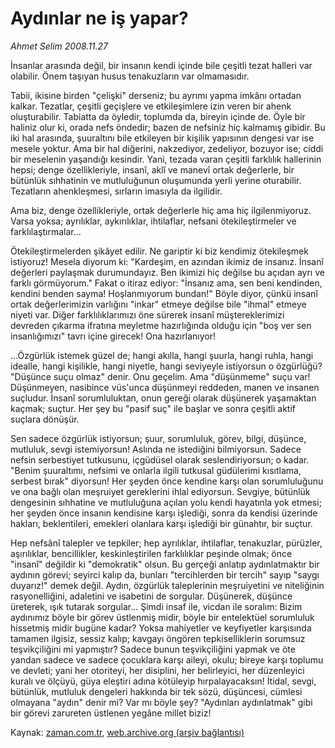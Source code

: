 # Aydınlar  ne iş yapar?

*Ahmet Selim 2008.11.27*

<tr><td class="metin" colspan="2" style="padding-top: 20px; padding-left: 5px; padding-right: 10px;">İnsanlar arasında değil, bir insanın kendi içinde bile çeşitli tezat halleri var olabilir. Önem taşıyan husus tenakuzların var olmamasıdır.</td></tr><tr><td class="metin" colspan="2" style="padding-top: 20px; padding-left: 5px; padding-right: 10px;"><p> Tabii, ikisine birden "çelişki" derseniz; bu ayrımı yapma imkânı ortadan kalkar. Tezatlar, çeşitli geçişlere ve etkileşimlere izin veren bir ahenk oluşturabilir. Tabiatta da öyledir, toplumda da, bireyin içinde de. Öyle bir haliniz olur ki, orada nefs öndedir; bazen de nefsiniz hiç kalmamış gibidir. Bu iki hal arasında, şuuraltını bile etkileyen bir kişilik yapısının dengesi var ise mesele yoktur. Ama bir hal diğerini, nakzediyor, zedeliyor, bozuyor ise; ciddi bir meselenin yaşandığı kesindir. Yani, tezada varan çeşitli farklılık hallerinin hepsi; denge özellikleriyle, insanî, aklî ve manevî ortak değerlerle, bir bütünlük sıhhatinin ve mutluluğunun oluşumunda yerli yerine oturabilir. Tezatların ahenkleşmesi, sırların imasıyla da ilgilidir.
<p>Ama biz, denge özellikleriyle, ortak değerlerle hiç ama hiç ilgilenmiyoruz. Varsa yoksa; ayrılıklar, aykırılıklar, ihtilaflar, nefsani ötekileştirmeler ve farklılaştırmalar...
<p>Ötekileştirmelerden şikâyet edilir. Ne gariptir ki biz kendimiz ötekileşmek istiyoruz! Mesela diyorum ki: "Kardeşim, en azından ikimiz de insanız. İnsanî değerleri paylaşmak durumundayız. Ben ikimizi hiç değilse bu açıdan ayrı ve farklı görmüyorum." Fakat o itiraz ediyor: "İnsanız ama, sen beni kendinden, kendini benden sayma! Hoşlanmıyorum bundan!" Böyle diyor, çünkü insanî ortak değerlerimizin varlığını "inkar" etmeye değilse bile "ihmal" etmeye niyeti var. Diğer farklılıklarımızı öne sürerek insanî müştereklerimizi devreden çıkarma ifratına meyletme hazırlığında olduğu için "boş ver sen insanlığımızı" tavrı içine girecek! Ona hazırlanıyor!
<p>...Özgürlük istemek güzel de; hangi akılla, hangi şuurla, hangi ruhla, hangi idealle, hangi kişilikle, hangi niyetle, hangi seviyeyle istiyorsun o özgürlüğü? "Düşünce suçu olmaz" denir. Onu geçelim. Ama "düşünmeme" suçu var! Düşünmeyen, nasibince vüs'unca düşünmeyi reddeden, manen ve insanen suçludur. İnsanî sorumluluktan, onun gereği olarak düşünerek yaşamaktan kaçmak; suçtur. Her şey bu "pasif suç" ile başlar ve sonra çeşitli aktif suçlara dönüşür.
<p>Sen sadece özgürlük istiyorsun; şuur, sorumluluk, görev, bilgi, düşünce, mutluluk, sevgi istemiyorsun! Aslında ne istediğini bilmiyorsun. Sadece nefsin serbestiyet tutkusunu, içgüdüsel olarak seslendiriyorsun; o kadar. "Benim şuuraltımı, nefsimi ve onlarla ilgili tutkusal güdülerimi kısıtlama, serbest bırak" diyorsun! Her şeyden önce kendine karşı olan sorumluluğunu ve ona bağlı olan meşruiyet gereklerini ihlal ediyorsun. Sevgiye, bütünlük dengesinin sıhhatine ve mutluluğuna açılan yolu kendi hayatınla yok etmesi; her şeyden önce insanın kendisine karşı işlediği, sonra da kendisi üzerinde hakları, beklentileri, emekleri olanlara karşı işlediği bir günahtır, bir suçtur.
<p>Hep nefsânî talepler ve tepkiler; hep ayrılıklar, ihtilaflar, tenakuzlar, pürüzler, aşırılıklar, bencillikler, keskinleştirilen farklılıklar peşinde olmak; önce "insanî" değildir ki "demokratik" olsun. Bu gerçeği anlatıp aydınlatmaktır bir aydının görevi; seyirci kalıp da, bunları "tercihlerden bir tercih" sayıp "saygı duyarız!" demek değil. Aydın, özgürlük taleplerinin meşruiyetini ve niteliğinin rasyonelliğini, adaletini ve isabetini de sorgular. Düşünerek, düşünce üreterek, ışık tutarak sorgular... Şimdi insaf ile, vicdan ile soralım: Bizim aydınımız böyle bir görev üstlenmiş midir, böyle bir entelektüel sorumluluk hissetmiş midir bugüne kadar? Yoksa mahiyetler ve keyfiyetler karşısında tamamen ilgisiz, sessiz kalıp; kavgayı öngören tepkiselliklerin sorumsuz teşvikçiliğini mi yapmıştır? Sadece bunun teşvikçiliğini yapmak ve öte yandan sadece ve sadece çocuklara karşı aileyi, okulu; bireye karşı toplumu ve devleti; yani her otoriteyi, her disiplini, her belirleyici, her düzenleyici kuralı ve ölçüyü, güya eleştiri adına kötüleyip hırpalayacaksın! İtidal, sevgi, bütünlük, mutluluk dengeleri hakkında bir tek sözü, düşüncesi, cümlesi olmayana "aydın" denir mi? Var mı böyle şey? "Aydınları aydınlatmak" gibi bir görevi zarureten üstlenen yegâne millet biziz!<br/></p></p></p></p></p></p></td></tr>

Kaynak: [zaman.com.tr](http://zaman.com.tr/yazar.do?yazino=764598), [web.archive.org (arşiv bağlantısı)](http://web.archive.org/web/20090112044707/http://www.zaman.com.tr:80/yazar.do?yazino=764598)
